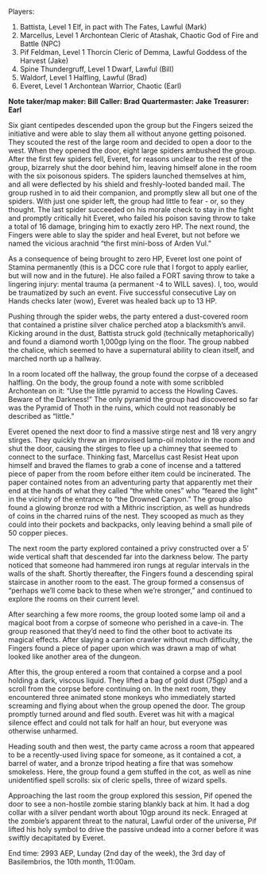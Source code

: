 Players:

1. Battista, Level 1 Elf, in pact with The Fates, Lawful (Mark)
2. Marcellus, Level 1 Archontean Cleric of Atashak, Chaotic God of Fire and Battle (NPC)
3. Pif Feldman, Level 1 Thorcin Cleric of Demma, Lawful Goddess of the Harvest (Jake)
4. Spine Thundergruff, Level 1 Dwarf, Lawful (Bill)
5. Waldorf, Level 1 Halfling, Lawful (Brad)
6. Everet, Level 1 Archontean Warrior, Chaotic (Earl)

**Note taker/map maker: Bill**
**Caller: Brad**
**Quartermaster: Jake**
**Treasurer: Earl**

Six giant centipedes descended upon the group but the Fingers seized the initiative and were able to slay them all without anyone getting poisoned. They scouted the rest of the large room and decided to open a door to the west. When they opened the door, eight large spiders ambushed the group. After the first few spiders fell, Everet, for reasons unclear to the rest of the group, bizarrely shut the door behind him, leaving himself alone in the room with the six poisonous spiders. The spiders launched themselves at him, and all were deflected by his shield and freshly-looted banded mail. The group rushed in to aid their companion, and promptly slew all but one of the spiders. With just one spider left, the group had little to fear - or, so they thought. The last spider succeeded on his morale check to stay in the fight and promptly critically hit Everet, who failed his poison saving throw to take a total of 16 damage, bringing him to exactly zero HP. The next round, the Fingers were able to slay the spider and heal Everet, but not before we named the vicious arachnid “the first mini-boss of Arden Vul.”

As a consequence of being brought to zero HP, Everet lost one point of Stamina permanently (this is a DCC core rule that I forgot to apply earlier, but will now and in the future). He also failed a FORT saving throw to take a lingering injury: mental trauma (a permanent -4 to WILL saves). I, too, would be traumatized by such an event. Five successful consecutive Lay on Hands checks later (wow), Everet was healed back up to 13 HP.

Pushing through the spider webs, the party entered a dust-covered room that contained a pristine silver chalice perched atop a blacksmith’s anvil. Kicking around in the dust, Battista struck gold (technically metaphorically) and found a diamond worth 1,000gp lying on the floor. The group nabbed the chalice, which seemed to have a supernatural ability to clean itself, and marched north up a hallway.

In a room located off the hallway, the group found the corpse of a deceased halfling. On the body, the group found a note with some scribbled Archontean on it: “Use the little pyramid to access the Howling Caves. Beware of the Darkness!” The only pyramid the group had discovered so far was the Pyramid of Thoth in the ruins, which could not reasonably be described as “little.”

Everet opened the next door to find a massive stirge nest and 18 very angry stirges. They quickly threw an improvised lamp-oil molotov in the room and shut the door, causing the stirges to flee up a chimney that seemed to connect to the surface. Thinking fast, Marcellus cast Resist Heat upon himself and braved the flames to grab a cone of incense and a tattered piece of paper from the room before either item could be incinerated. The paper contained notes from an adventuring party that apparently met their end at the hands of what they called “the white ones” who “feared the light” in the vicinity of the entrance to “the Drowned Canyon.” The group also found a glowing bronze rod with a Mithric inscription, as well as hundreds of coins in the charred ruins of the nest. They scooped as much as they could into their pockets and backpacks, only leaving behind a small pile of 50 copper pieces.

The next room the party explored contained a privy constructed over a 5’ wide vertical shaft that descended far into the darkness below. The party noticed that someone had hammered iron rungs at regular intervals in the walls of the shaft. Shortly thereafter, the Fingers found a descending spiral staircase in another room to the east. The group formed a consensus of “perhaps we’ll come back to these when we’re stronger,” and continued to explore the rooms on their current level.

After searching a few more rooms, the group looted some lamp oil and a magical boot from a corpse of someone who perished in a cave-in. The group reasoned that they’d need to find the other boot to activate its magical effects. After slaying a carrion crawler without much difficulty, the Fingers found a piece of paper upon which was drawn a map of what looked like another area of the dungeon.

After this, the group entered a room that contained a corpse and a pool holding a dark, viscous liquid. They lifted a bag of gold dust (75gp) and a scroll from the corpse before continuing on. In the next room, they encountered three animated stone monkeys who immediately started screaming and flying about when the group opened the door. The group promptly turned around and fled south. Everet was hit with a magical silence effect and could not talk for half an hour, but everyone was otherwise unharmed.

Heading south and then west, the party came across a room that appeared to be a recently-used living space for someone, as it contained a cot, a barrel of water, and a bronze tripod heating a fire that was somehow smokeless. Here, the group found a gem stuffed in the cot, as well as nine unidentified spell scrolls: six of cleric spells, three of wizard spells.

Approaching the last room the group explored this session, Pif opened the door to see a non-hostile zombie staring blankly back at him. It had a dog collar with a silver pendant worth about 10gp around its neck. Enraged at the zombie’s apparent threat to the natural, Lawful order of the universe, Pif lifted his holy symbol to drive the passive undead into a corner before it was swiftly decapitated by Everet.

End time: 2993 AEP, Lunday (2nd day of the week), the 3rd day of Basilembrios, the 10th month, 11:00am.